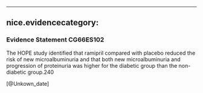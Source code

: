 
---
nice.evidencecategory: 
---

### Evidence Statement CG66ES102
The HOPE study identified that ramipril compared with placebo reduced the risk of new
microalbuminuria and that both new microalbuminuria and progression of proteinuria was
higher for the diabetic group than the non-diabetic group.240

[@Unkown_date]

